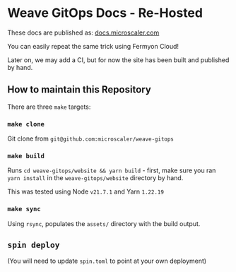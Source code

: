 # Weave GitOps Docs - Re-Hosted

These docs are published as: [docs.microscaler.com](https://docs.microscaler.com)

You can easily repeat the same trick using Fermyon Cloud!

Later on, we may add a CI, but for now the site has been built and published by hand.

## How to maintain this Repository

There are three `make` targets:

### `make clone`

Git clone from `git@github.com:microscaler/weave-gitops`

### `make build`

Runs `cd weave-gitops/website && yarn build` - first, make sure you ran `yarn
install` in the `weave-gitops/website` directory by hand.

This was tested using Node `v21.7.1` and Yarn `1.22.19`

### `make sync`

Using `rsync`, populates the `assets/` directory with the build output.

## `spin deploy`

(You will need to update `spin.toml` to point at your own deployment)
